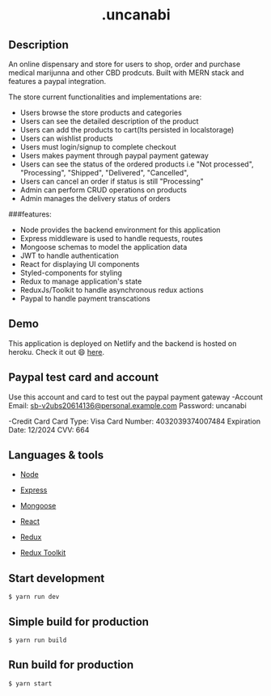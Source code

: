   <h1 align="center">.uncanabi</h1>

## Description

An online dispensary and store for users to shop, order and purchase medical marijunna and other CBD prodcuts. Built with MERN stack and features a paypal integration.

The store current functionalities and implementations are:

- Users browse the store products and categories
- Users can see the detailed description of the product
- Users can add the products to cart(Its persisted in localstorage)
- Users can wishlist products
- Users must login/signup to complete checkout
- Users makes payment through paypal payment gateway
- Users can see the status of the ordered products i.e
  "Not processed",
  "Processing",
  "Shipped",
  "Delivered",
  "Cancelled",
- Users can cancel an order if status is still "Processing"
- Admin can perform CRUD operations on products
- Admin manages the delivery status of orders

###features:

- Node provides the backend environment for this application
- Express middleware is used to handle requests, routes
- Mongoose schemas to model the application data
- JWT to handle authentication
- React for displaying UI components
- Styled-components for styling
- Redux to manage application's state
- ReduxJs/Toolkit to handle asynchronous redux actions
- Paypal to handle payment transcations

## Demo

This application is deployed on Netlify and the backend is hosted on heroku. Check it out :smile: [here](https://uncannabi.netlify.app/).

## Paypal test card and account

Use this account and card to test out the paypal payment gateway
-Account
Email: sb-v2ubs20614136@personal.example.com
Password: uncanabi

-Credit Card
Card Type: Visa
Card Number: 4032039374007484
Expiration Date: 12/2024
CVV: 664

## Languages & tools

- [Node](https://nodejs.org/en/)

- [Express](https://expressjs.com/)

- [Mongoose](https://mongoosejs.com/)

- [React](https://reactjs.org/)

- [Redux](https://redux.js.org/)

- [Redux Toolkit](https://redux-toolkit.js.org/)

## Start development

```
$ yarn run dev
```

## Simple build for production

```
$ yarn run build
```

## Run build for production

```
$ yarn start
```
